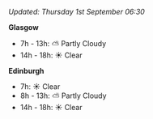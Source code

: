 *Updated: Thursday 1st September 06:30*

**Glasgow**

* 7h - 13h: :partly_sunny: Partly Cloudy
* 14h - 18h: :sunny: Clear

**Edinburgh**

* 7h: :sunny: Clear
* 8h - 13h: :partly_sunny: Partly Cloudy
* 14h - 18h: :sunny: Clear
